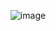 <div align="center"> 

![image](https://github.com/7manwon/JavaScript-Projects/assets/170089826/1ceaee61-1776-4a28-9ddc-afda638c299e)


</div>
